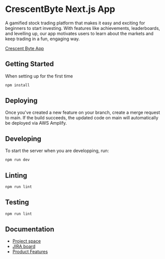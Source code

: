 # CrescentByte Next.js App
A gamified stock trading platform that makes it easy and exciting for beginners to start investing. With features like achievements, leaderboards, and levelling up, our app motivates users to learn about the markets and keep trading in a fun, engaging way.

[Crescent Byte App](https://main.d34lkhx9u8kgt9.amplifyapp.com/)

## Getting Started
When setting up for the first time
```bash
npm install
```

## Deploying
Once you've created a new feature on your branch, create a merge request to main.
If the build succeeds, the updated code on main will automatically be deployed via AWS Amplify.

## Developing
To start the server when you are developping, run:
```bash
npm run dev
```

## Linting
```bash
npm run lint
```

## Testing
```bash
npm run lint
```

## Documentation
- [Project space](https://unswcse.atlassian.net/wiki/spaces/F14BCRESCE/overview?homepageId=363824754)
- [JIRA board](https://unswcse.atlassian.net/jira/software/projects/F14BCRESCE/boards/287)
- [Product Features](https://unswcse.atlassian.net/wiki/spaces/F14BCRESCE/pages/431262308/Product+Features)
